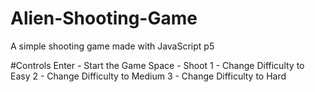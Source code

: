 # Alien-Shooting-Game
A simple shooting game made with JavaScript p5

#Controls
Enter - Start the Game
Space - Shoot
1 - Change Difficulty to Easy
2 - Change Difficulty to Medium
3 - Change Difficulty to Hard
